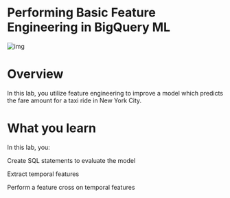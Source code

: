 # Performing Basic Feature Engineering in BigQuery ML
![img](https://www.whizlabs.com/blog/wp-content/uploads/2021/08/What-is-BigQuery.png)

# Overview

In this lab, you utilize feature engineering to improve a model which predicts the fare amount for a taxi ride in New York City.

# What you learn
In this lab, you:

Create SQL statements to evaluate the model

Extract temporal features

Perform a feature cross on temporal features

